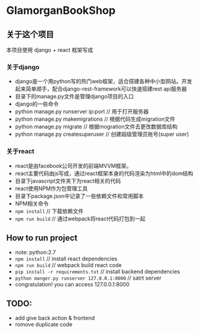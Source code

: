 # GlamorganBookShop

## 关于这个项目
本项目使用 django + react 框架写成

### 关于django
 - django是一个用python写的热门web框架，适合搭建各种中小型网站。开发起来简单顺手，配合django-rest-framework可以快速搭建rest api服务器
 - 目录下的manage.py文件是管理django项目的入口
 - django的一些命令
 - python manage.py runserver ip:port // 用于打开服务器
 - python manage.py makemigrations // 根据代码生成migration文件
 - python manage.py migrate // 根据mogration文件去更改数据库结构
 - python manage.py createsuperuser // 创建超级管理员账号(super user)


### 关于react
 - react是由facebook公司开发的前端MVVM框架。
 - react主要代码由js写成，通过react框架本身的代码渲染为html中的dom结构
 - 目录下javascript文件夹下为react相关的代码
 - react使用NPM作为包管理工具
 - 目录下package.json中记录了一些依赖文件和常用脚本
 - NPM相关命令
 - `npm install` // 下载依赖文件
 - `npm run build` // 通过webpack将react代码打包到一起

## How to run project
 - note: python:2.7
 - `npm install` // install react dependencies
 - `npm run build` // webpack build react code 
 - `pip install -r requirements.txt` // install backend dependencies
 - `python manger.py runserver 127.0.0.1:8000` // satrt server
 - congratulation! you can access 127.0.0.1:8000 

## TODO:
 - add give back action & frontend
 - romove duplicate code
